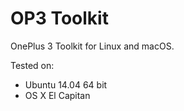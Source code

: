 # OP3 Toolkit
OnePlus 3 Toolkit for Linux and macOS.

Tested on:
- Ubuntu 14.04 64 bit
- OS X El Capitan
